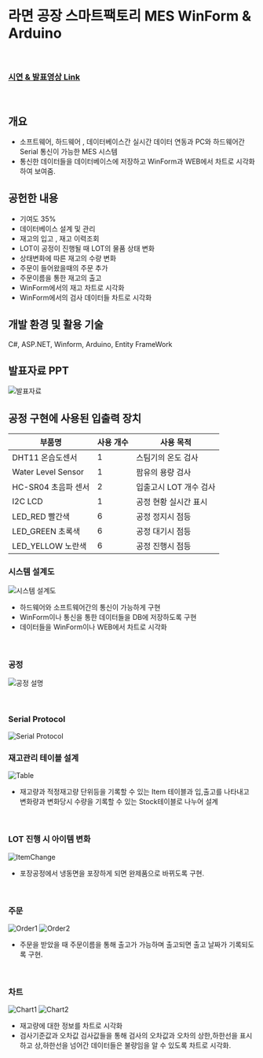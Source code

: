 
# **라면 공장 스마트팩토리 MES WinForm & Arduino**

<br>

### **[ 시연 & 발표영상 Link ]**

<br>

[시연 & 발표영상 Link]: https://www.youtube.com/watch?v=EIa28L82daU&list=PLedGoSru794-VINQHqtNmjeTm0uuZJ1Ck&index=1&ab_channel=MasterCode

## **개요**
- 소프트웨어, 하드웨어 , 데이터베이스간 실시간 데이터 연동과 PC와 하드웨어간 Serial 통신이 가능한 MES 시스템
- 통신한 데이터들을 데이터베이스에 저장하고 WinForm과 WEB에서 차트로 시각화하여 보여줌.

## **공헌한 내용**
- 기여도 35%
- 데이터베이스 설계 및 관리
- 재고의 입고 , 재고 이력조회
- LOT이 공정이 진행될 때 LOT의 물품 상태 변화
- 상태변화에 따른 재고의 수량 변화
- 주문이 들어왔을때의 주문 추가
- 주문이름을 통한 재고의 출고
- WinForm에서의 재고 차트로 시각화
- WinForm에서의 검사 데이터들 차트로 시각화


## **개발 환경 및 활용 기술**
C#, ASP.NET, Winform, Arduino, Entity FrameWork

## 발표자료 PPT

![발표자료](./img/IsThisRamenPPT.gif)


## **공정 구현에 사용된 입출력 장치**

|부품명|사용 개수|사용 목적|
|---|---|---
|DHT11 온습도센서|1| 스팀기의 온도 검사
|Water Level Sensor|1|팜유의 용량 검사
|HC-SR04 초음파 센서|2|입출고시 LOT 개수 검사
|I2C LCD|1|공정 현황 실시간 표시
|LED_RED 빨간색|6|공정 정지시 점등
|LED_GREEN 초록색|6|공정 대기시 점등
|LED_YELLOW 노란색|6|공정 진행시 점등

### **시스템 설계도**

![시스템 설계도](./img/2.png)
- 하드웨어와 소프트웨어간의 통신이 가능하게 구현
- WinForm이나 통신을 통한 데이터들을 DB에 저장하도록 구현
- 데이터들을 WinForm이나 WEB에서 차트로 시각화
<br>


### **공정**

![공정 설명](./img/1.png)

<br>

### **Serial Protocol**

![Serial Protocol](./img/3.png)
<br>

### **재고관리 테이블 설계**

![Table](./img/Table.png)
- 재고량과 적정재고량 단위등을 기록할 수 있는 Item 테이블과 입,출고를 나타내고 변화량과 변화당시 수량을 기록할 수 있는 Stock테이블로 나누어 설계
<br>

### **LOT 진행 시 아이템 변화**

![ItemChange](./img/ItemChange.png)
- 포장공정에서 냉동면을 포장하게 되면 완제품으로 바뀌도록 구현.
<br>

### **주문**

![Order1](./img/Order1.png)
![Order2](./img/Order2.png)
- 주문을 받았을 때 주문이름을 통해 출고가 가능하며 출고되면 출고 날짜가 기록되도록 구현.
<br>

### **차트**

![Chart1](./img/chart1.png)
![Chart2](./img/chart2.png)
- 재고량에 대한 정보를 차트로 시각화
- 검사기준값과 오차값 검사값들을 통해 검사의 오차값과 오차의 상한,하한선을 표시하고 상,하한선을 넘어간 데이터들은 불량임을 알 수 있도록 차트로 시각화.
<br>